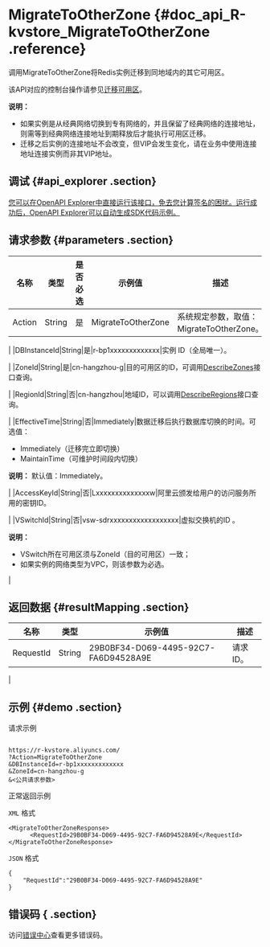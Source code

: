 # MigrateToOtherZone {#doc_api_R-kvstore_MigrateToOtherZone .reference}

调用MigrateToOtherZone将Redis实例迁移到同地域内的其它可用区。

该API对应的控制台操作请参见[迁移可用区](~~106272~~)。

**说明：** 

-   如果实例是从经典网络切换到专有网络的，并且保留了经典网络的连接地址，则需等到经典网络连接地址到期释放后才能执行可用区迁移。
-   迁移之后实例的连接地址不会改变，但VIP会发生变化，请在业务中使用连接地址连接实例而非其VIP地址。

## 调试 {#api_explorer .section}

[您可以在OpenAPI Explorer中直接运行该接口，免去您计算签名的困扰。运行成功后，OpenAPI Explorer可以自动生成SDK代码示例。](https://api.aliyun.com/#product=R-kvstore&api=MigrateToOtherZone&type=RPC&version=2015-01-01)

## 请求参数 {#parameters .section}

|名称|类型|是否必选|示例值|描述|
|--|--|----|---|--|
|Action|String|是|MigrateToOtherZone|系统规定参数，取值：MigrateToOtherZone。

 |
|DBInstanceId|String|是|r-bp1xxxxxxxxxxxxx|实例 ID（全局唯一）。

 |
|ZoneId|String|是|cn-hangzhou-g|目的可用区的ID，可调用[DescribeZones](~~94527~~)接口查询。

 |
|RegionId|String|否|cn-hangzhou|地域ID，可以调用[DescribeRegions](~~61012~~)接口查询。

 |
|EffectiveTime|String|否|Immediately|数据迁移后执行数据库切换的时间。可选值：

 -   Immediately（迁移完立即切换）
-   MaintainTime（可维护时间段内切换）

 **说明：** 默认值：Immediately。

 |
|AccessKeyId|String|否|Lxxxxxxxxxxxxxxw|阿里云颁发给用户的访问服务所用的密钥ID。

 |
|VSwitchId|String|否|vsw-sdrxxxxxxxxxxxxxxxxxx|虚拟交换机的ID 。

 **说明：** 

-   VSwitch所在可用区须与ZoneId（目的可用区）一致；
-   如果实例的网络类型为VPC，则该参数为必选。

 |

## 返回数据 {#resultMapping .section}

|名称|类型|示例值|描述|
|--|--|---|--|
|RequestId|String|29B0BF34-D069-4495-92C7-FA6D94528A9E|请求ID。

 |

## 示例 {#demo .section}

请求示例

``` {#request_demo}

https://r-kvstore.aliyuncs.com/
?Action=MigrateToOtherZone
&DBInstanceId=r-bp1xxxxxxxxxxxxx
&ZoneId=cn-hangzhou-g
&<公共请求参数>

```

正常返回示例

`XML` 格式

``` {#xml_return_success_demo}
<MigrateToOtherZoneResponse>
      <RequestId>29B0BF34-D069-4495-92C7-FA6D94528A9E</RequestId>
</MigrateToOtherZoneResponse>
```

`JSON` 格式

``` {#json_return_success_demo}
{
	"RequestId":"29B0BF34-D069-4495-92C7-FA6D94528A9E"
}
```

## 错误码 { .section}

访问[错误中心](https://error-center.aliyun.com/status/product/R-kvstore)查看更多错误码。

